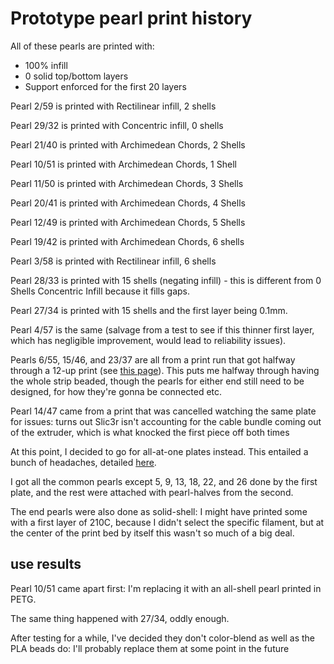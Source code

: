# Prototype pearl print history

All of these pearls are printed with:

- 100% infill
- 0 solid top/bottom layers
- Support enforced for the first 20 layers

Pearl 2/59 is printed with Rectilinear infill, 2 shells

Pearl 29/32 is printed with Concentric infill, 0 shells

Pearl 21/40 is printed with Archimedean Chords, 2 Shells

Pearl 10/51 is printed with Archimedean Chords, 1 Shell

Pearl 11/50 is printed with Archimedean Chords, 3 Shells

Pearl 20/41 is printed with Archimedean Chords, 4 Shells

Pearl 12/49 is printed with Archimedean Chords, 5 Shells

Pearl 19/42 is printed with Archimedean Chords, 6 shells

Pearl 3/58 is printed with Rectilinear infill, 6 shells

Pearl 28/33 is printed with 15 shells (negating infill) - this is different from 0 Shells Concentric Infill because it fills gaps.

Pearl 27/34 is printed with 15 shells and the first layer being 0.1mm.

Pearl 4/57 is the same (salvage from a test to see if this thinner first layer, which has negligible improvement, would lead to reliability issues).

Pearls 6/55, 15/46, and 23/37 are all from a print run that got halfway through a 12-up print (see [this page](caa90686-003f-468c-9279-293f21eb4d72.md)). This puts me halfway through having the whole strip beaded, though the pearls for either end still need to be designed, for how they're gonna be connected etc.

Pearl 14/47 came from a print that was cancelled watching the same plate for issues: turns out Slic3r isn't accounting for the cable bundle coming out of the extruder, which is what knocked the first piece off both times

At this point, I decided to go for all-at-one plates instead. This entailed a bunch of headaches, detailed [here](3a4dd7b3-c66e-41e0-891a-9b39fbb24c97.md).

I got all the common pearls except 5, 9, 13, 18, 22, and 26 done by the first plate, and the rest were attached with pearl-halves from the second.

The end pearls were also done as solid-shell: I might have printed some with a first layer of 210C, because I didn't select the specific filament, but at the center of the print bed by itself this wasn't so much of a big deal.

## use results

Pearl 10/51 came apart first: I'm replacing it with an all-shell pearl printed in PETG.

The same thing happened with 27/34, oddly enough.

After testing for a while, I've decided they don't color-blend as well as the PLA beads do: I'll probably replace them at some point in the future
